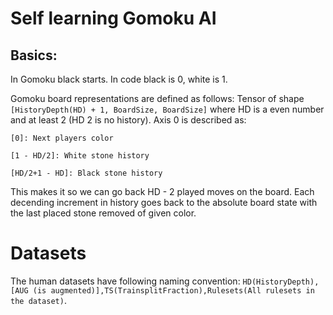 # Self learning Gomoku AI

## Basics:
In Gomoku black starts.
In code black is 0, white is 1.

Gomoku board representations are defined as follows:
Tensor of shape `[HistoryDepth(HD) + 1, BoardSize, BoardSize]` where HD is a even number and at least 2 (HD 2 is no history). Axis 0 is described as:

`[0]: Next players color`

`[1 - HD/2]: White stone history`

`[HD/2+1 - HD]: Black stone history`

This makes it so we can go back HD - 2 played moves on the board.
Each decending increment in history goes back to the absolute board state with the last placed stone removed of given color.

# Datasets
The human datasets have following naming convention: `HD(HistoryDepth),[AUG (is augmented)],TS(TrainsplitFraction),Rulesets(All rulesets in the dataset)`.
